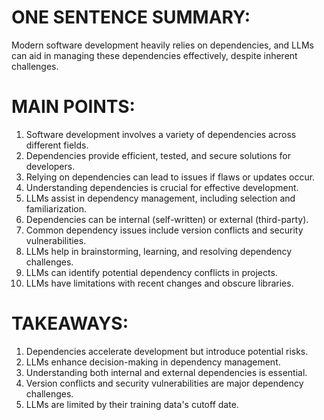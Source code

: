# ONE SENTENCE SUMMARY:

Modern software development heavily relies on dependencies, and LLMs can aid in managing these dependencies effectively, despite inherent challenges.

# MAIN POINTS:

1. Software development involves a variety of dependencies across different fields.
2. Dependencies provide efficient, tested, and secure solutions for developers.
3. Relying on dependencies can lead to issues if flaws or updates occur.
4. Understanding dependencies is crucial for effective development.
5. LLMs assist in dependency management, including selection and familiarization.
6. Dependencies can be internal (self-written) or external (third-party).
7. Common dependency issues include version conflicts and security vulnerabilities.
8. LLMs help in brainstorming, learning, and resolving dependency challenges.
9. LLMs can identify potential dependency conflicts in projects.
10. LLMs have limitations with recent changes and obscure libraries.

# TAKEAWAYS:

1. Dependencies accelerate development but introduce potential risks.
2. LLMs enhance decision-making in dependency management.
3. Understanding both internal and external dependencies is essential.
4. Version conflicts and security vulnerabilities are major dependency challenges.
5. LLMs are limited by their training data's cutoff date.
